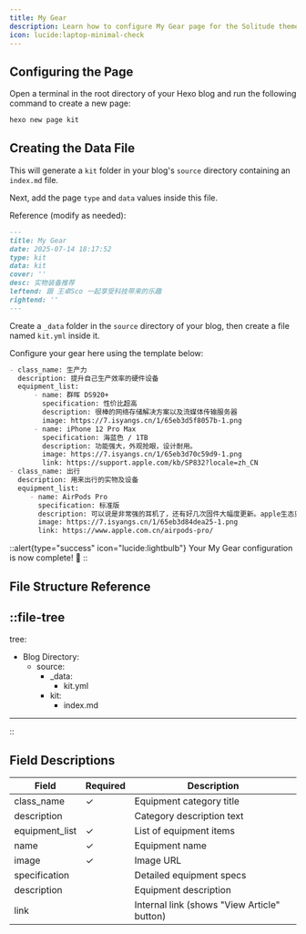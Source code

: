 ```yaml
---
title: My Gear
description: Learn how to configure My Gear page for the Solitude theme.
icon: lucide:laptop-minimal-check
---
```


## Configuring the Page

Open a terminal in the root directory of your Hexo blog and run the following command to create a new page:


```bash
hexo new page kit
```

## Creating the Data File

This will generate a `kit` folder in your blog's `source` directory containing an `index.md` file.

Next, add the page `type` and `data` values inside this file.

Reference (modify as needed):
```md [index.md]
---
title: My Gear
date: 2025-07-14 18:17:52
type: kit
data: kit
cover: ''
desc: 实物装备推荐
leftend: 跟 王卓Sco 一起享受科技带来的乐趣
rightend: ''
---
```

Create a `_data` folder in the `source` directory of your blog, then create a file named `kit.yml` inside it.

Configure your gear here using the template below:
```md [kit.yml]
- class_name: 生产力
  description: 提升自己生产效率的硬件设备
  equipment_list:
      - name: 群晖 DS920+
        specification: 性价比超高
        description: 很棒的网络存储解决方案以及流媒体传输服务器
        image: https://7.isyangs.cn/1/65eb3d5f8057b-1.png
      - name: iPhone 12 Pro Max
        specification: 海蓝色 / 1TB
        description: 功能强大，外观抢眼，设计耐用。
        image: https://7.isyangs.cn/1/65eb3d70c59d9-1.png
        link: https://support.apple.com/kb/SP832?locale=zh_CN
- class_name: 出行
  description: 用来出行的实物及设备
  equipment_list:
     - name: AirPods Pro
       specification: 标准版
       description: 可以说是非常强的耳机了，还有好几次固件大幅度更新。apple生态只要有两个设备及以上，必入。
       image: https://7.isyangs.cn/1/65eb3d84dea25-1.png
       link: https://www.apple.com.cn/airpods-pro/
```

::alert{type="success" icon="lucide:lightbulb"}
  Your My Gear configuration is now complete! 🎉
::

## File Structure Reference
::file-tree
---
tree:
  - Blog Directory:
    - source:
      - _data:
        - kit.yml
      - kit:
        - index.md    
---
::

## Field Descriptions

 | Field            | Required | Description                                  |
 |------------------|----------|----------------------------------------------|
 | class_name       | ✓        | Equipment category title                     |
 | description      |          | Category description text                    |
 | equipment_list   | ✓        | List of equipment items                      |
 | name             | ✓        | Equipment name                               |
 | image            | ✓        | Image URL                                    |
 | specification    |          | Detailed equipment specs                     |
 | description      |          | Equipment description                        |
 | link             |          | Internal link (shows "View Article" button)  | 
